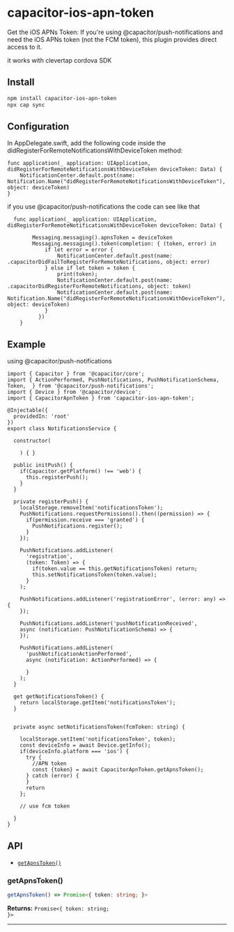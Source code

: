 # capacitor-ios-apn-token

Get the iOS APNs Token: If you're using @capacitor/push-notifications and need the iOS APNs token (not the FCM token), this plugin provides direct access to it.

it works with clevertap cordova SDK
## Install

```bash
npm install capacitor-ios-apn-token
npx cap sync
```

## Configuration
In AppDelegate.swift, add the following code inside the didRegisterForRemoteNotificationsWithDeviceToken method:
```
func application(_ application: UIApplication, didRegisterForRemoteNotificationsWithDeviceToken deviceToken: Data) {
    NotificationCenter.default.post(name: Notification.Name("didRegisterForRemoteNotificationsWithDeviceToken"), object: deviceToken)
}
```

if you use @capacitor/push-notifications the code can see like that

```
  func application(_ application: UIApplication, didRegisterForRemoteNotificationsWithDeviceToken deviceToken: Data) {
        
        Messaging.messaging().apnsToken = deviceToken
        Messaging.messaging().token(completion: { (token, error) in
            if let error = error {
                NotificationCenter.default.post(name: .capacitorDidFailToRegisterForRemoteNotifications, object: error)
            } else if let token = token {
                print(token);
                NotificationCenter.default.post(name: .capacitorDidRegisterForRemoteNotifications, object: token)
                NotificationCenter.default.post(name: Notification.Name("didRegisterForRemoteNotificationsWithDeviceToken"), object: deviceToken)
            }
          })
    }

```

## Example
using @capacitor/push-notifications
```
import { Capacitor } from '@capacitor/core';
import { ActionPerformed, PushNotifications, PushNotificationSchema, Token,  } from '@capacitor/push-notifications';
import { Device } from '@capacitor/device';
import { CapacitorApnToken } from 'capacitor-ios-apn-token';

@Injectable({
  providedIn: 'root'
})
export class NotificationsService {

  constructor(

    ) { }

  public initPush() {
    if(Capacitor.getPlatform() !== 'web') {
      this.registerPush();
    }
  }

  private registerPush() {
    localStorage.removeItem('notificationsToken');
    PushNotifications.requestPermissions().then((permission) => {
      if(permission.receive === 'granted') {
        PushNotifications.register();
      }
    });

    PushNotifications.addListener(
      'registration',
      (token: Token) => {
        if(token.value == this.getNotificationsToken) return;
        this.setNotificationsToken(token.value);
      }
    );

    PushNotifications.addListener('registrationError', (error: any) => {
    });

    PushNotifications.addListener('pushNotificationReceived',
    async (notification: PushNotificationSchema) => {
    });

    PushNotifications.addListener(
      'pushNotificationActionPerformed',
      async (notification: ActionPerformed) => {
       
      }
    );
  }

  get getNotificationsToken() {
    return localStorage.getItem('notificationsToken');
  }


  private async setNotificationsToken(fcmToken: string) {
   
    localStorage.setItem('notificationsToken', token);
    const deviceInfo = await Device.getInfo();
    if(deviceInfo.platform === 'ios') {
      try {
        //APN token
        const {token} = await CapacitorApnToken.getApnsToken();
      } catch (error) {
      }
      return
    };

    // use fcm token

  }
}
```
## API

<docgen-index>

* [`getApnsToken()`](#getapnstoken)

</docgen-index>

<docgen-api>
<!--Update the source file JSDoc comments and rerun docgen to update the docs below-->

### getApnsToken()

```typescript
getApnsToken() => Promise<{ token: string; }>
```

**Returns:** <code>Promise&lt;{ token: string; }&gt;</code>

--------------------

</docgen-api>
